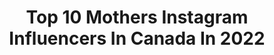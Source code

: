 ---
title: Top 10 Mothers Instagram Influencers In Canada In 2022
description: >-
  Find top mothers Instagram influencers in Canada in 2022. Most popular hashtags: #honestmotherhood #fallvibes #motherhood.
platform: Instagram
hits: 827
text_top: Identify the top-rated Instagram accounts on inBeat.
text_bottom: Our database has 827 Instagram influencers like this in Canada for you to pitch.
profiles:
  - username: "lizzerd"
    fullname: >-
      liz gress
    bio: >-
      Wife to Daren, mother to Mavis. Doing all we can to hear the words mom and dad, while finding joy along the way. #rainbowformavis #weheartmavis
    location: "Canada"
    followers: 7440
    engagement: 2026
    commentsToLikes: 0.116595
    id: ck6u04urhdmhx0j71uxepfzu3
    verified: false
    hashtags: "#rainbowformavis, #twoweekwait, #deivf, #weheartmavis"
  - username: "thebirdspapaya"
    fullname: >-
      Sarah Nicole Landry
    bio: >-
      A journal of life & love after massive change. She/Her | Mother | Writer | Creator | Speaker 🇨🇦 🎙@thepapayapodcast! 📩hello@thebirdspapaya.com Blog👇
    location: "Canada"
    followers: 1745426
    engagement: 559
    commentsToLikes: 0.040592
    id: ck55kt5pe01h50i11b1tavcl7
    verified: true
    hashtags: "#bpxst, #rompsohard, #everywear, #smashtessgirl"
  - username: "teachme_style"
    fullname: >-
      Holly Horvath
    bio: >-
      1st + 2nd Grade Teacher📚 | Lifestyle Blogger💻 | Mother to Sunny 🐶. |🇨🇦| Inquiries 💌 holly@infagency.com
    location: "Canada"
    followers: 63749
    engagement: 392
    commentsToLikes: 0.198984
    id: ck5c8ew099bv80i11x8ny5s63
    verified: false
    hashtags: "#mineral89, #overholl, #gifted, #ad"
  - username: "mommas_gang"
    fullname: >-
      Sammy Barcelos
    bio: >-
      Married & Raising 4 kids ✨✨✨☕️ Canadian • Life style • Autism advocate/Autism Mom• Fitness • Motherhood • 📩 sammymariag@hotmail.ca
    location: "Canada"
    followers: 9096
    engagement: 806
    commentsToLikes: 0.258701
    id: ck5zijlgfftz90i14vjkufxsl
    verified: false
    hashtags: "#blessed, #nopainnogain, #moderation, #9monthsold"
  - username: "pizza.and.peonies"
    fullname: >-
      SANDRA | Motherhood
    bio: >-
      SAH boymom 🧒🏼 + 🤰🏼Nov.2020 Wife to my best friend Tackling motherhood one day at a time & sharing my journey 🇨🇦Toronto Collab: DM/email ENDY Partner⤵️
    location: "Canada"
    followers: 26140
    engagement: 403
    commentsToLikes: 0.070055
    id: ck5q1zbx4di6n0i11ax5d49km
    verified: false
    hashtags: "#motherhood, #motherhoodinspired, #letthembelittle, #pregnant"
  - username: "christeladnana"
    fullname: >-
      C H R I S T E L   K H A L I L
    bio: >-
      Mother. Storyteller. Traveler.
    location: "Canada"
    followers: 106266
    engagement: 545
    commentsToLikes: 0.035406
    id: ck15q41x60zt10i19uwz5sdaq
    verified: true
    hashtags: "#santahatsdontfitmybighead, #sweatandtonicchallenge, #theonlygunsyoushouldown, #yr"
  - username: "alongcamelogan"
    fullname: >-
      ｖ ｙ   ｇ ｒ ａ ｎ ｔ
    bio: >-
      This is my visual journal lifestyle • motherhood • home alongcamelogie@gmail.com v a n c o u v e r 〰️
    location: "Canada"
    followers: 16382
    engagement: 436
    commentsToLikes: 0.105222
    id: ck6tw5glfq41t0j7162qxhzyt
    verified: false
    hashtags: "#ad, #artifact, #stokkepartner, #beflorahealthy"
  - username: "topknotanddoubleshot"
    fullname: >-
      Kristen Gottwald
    bio: >-
      📍Toronto - Ontario Sharing the honest truths about motherhood through humor and relatability. Advocate for #selflove ✌🏻 Content creator ✨ Shop now 👇🏼
    location: "Canada"
    followers: 34588
    engagement: 248
    commentsToLikes: 0.067729
    id: ck5zu9s3j1y9v0i1439kshdrq
    verified: false
    hashtags: "#momlife, #loveyourself, #humor, #honestmotherhood"
  - username: "thefairlylocalvegan"
    fullname: >-
      A M B E R    A L L E N
    bio: >-
      🍃 Living consciously & imperfectly ♻️ Zero Waste Plant Based Family 🏡 Mother | Author | Creator | Speaker
    location: "Canada"
    followers: 66000
    engagement: 457
    commentsToLikes: 0.031128
    id: ck0w2rwc5pw200i19si8n2rmj
    verified: false
    hashtags: "#greenliving, #wastefree, #nowaste, #childhoodeveryday"
  - username: "themckeens"
    fullname: >-
      L Y N D A  ⋒  M C K E E N
    bio: >-
      ✩ home | style | motherhood ✩ wife + mama to three boys ✩ ontario, canada contact » lyndamckeen@hotmail.com
    location: "Canada"
    followers: 53849
    engagement: 178
    commentsToLikes: 0.134541
    id: ck5pwkx7tnb4c0i11ptbc00pn
    verified: false
    hashtags: "#38weekspregnant, #babyboy, #rainbowbaby, #startwithfresh"
---